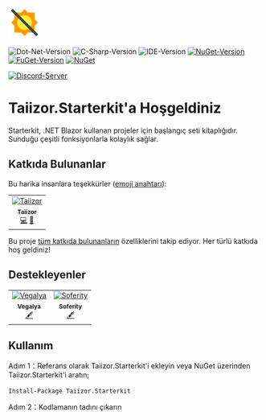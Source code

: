 ![Logo](.images/Logo.png)

![Dot-Net-Version](https://img.shields.io/badge/.NET-%3E%3D5.0-blue)
![C-Sharp-Version](https://img.shields.io/badge/C%23-Preview-blue.svg)
![IDE-Version](https://img.shields.io/badge/IDE-VS2022-blue.svg)
[![NuGet-Version](https://img.shields.io/nuget/v/Taiizor.Starterkit.svg)](https://www.nuget.org/packages/Taiizor.Starterkit)
[![FuGet-Version](https://www.fuget.org/packages/Taiizor.Starterkit/badge.svg)](https://www.fuget.org/packages/Taiizor.Starterkit)
[![NuGet](https://img.shields.io/nuget/dt/Taiizor.Starterkit)](https://www.nuget.org/api/v2/package/Taiizor.Starterkit)

[![Discord-Server](https://img.shields.io/discord/932386235538878534?label=Discord)](https://discord.gg/nxG977byXb)

# Taiizor.Starterkit'a Hoşgeldiniz
Starterkit, .NET Blazor kullanan projeler için başlangıç seti kitaplığıdır. Sunduğu çeşitli fonksiyonlarla kolaylık sağlar.

## Katkıda Bulunanlar

Bu harika insanlara teşekkürler ([emoji anahtarı](https://allcontributors.org/docs/en/emoji-key)):

<table>
  <tr>
    <td align="center">
		<a href="https://github.com/Taiizor">
			<img src="https://avatars3.githubusercontent.com/u/41683699?s=460&v=4" width="80px;" alt="Taiizor"/>
			<br/>
			<sub>
				<b>Taiizor</b>
			</sub>
		</a>
		<br/>
		<a href="https://github.com/Taiizor/Taiizor.Starterkit/commits?author=Taiizor" title="Kodlama">💻</a>
		<a href="https://www.taiizor.com" title="Fikirler & Planlama, Geri Bildirim">🤔</a>
	</td>
  </tr>
</table>

Bu proje [tüm katkıda bulunanların](https://github.com/all-contributors/all-contributors) özelliklerini takip ediyor. Her türlü katkıda hoş geldiniz!

## Destekleyenler

<table>
  <tr>
    <td align="center">
		<a href="https://github.com/Vegalya">
			<img src="https://avatars3.githubusercontent.com/u/98421771?s=200&v=4" width="80px;" alt="Vegalya"/>
			<br/>
			<sub>
				<b>Vegalya</b>
			</sub>
		</a>
		<br/>
		<a href="https://github.com/Vegalya" target="_blank" title="İçerik">🖋</a>
	</td>
    <td align="center">
		<a href="https://github.com/Soferity">
			<img src="https://avatars3.githubusercontent.com/u/63516515?s=200&v=4" width="80px;" alt="Soferity"/>
			<br/>
			<sub>
				<b>Soferity</b>
			</sub>
		</a>
		<br/>
		<a href="https://github.com/Soferity" target="_blank" title="İçerik">🖋</a>
	</td>
  </tr>
</table>

## Kullanım

Adım 1：Referans olarak Taiizor.Starterkit'i ekleyin veya NuGet üzerinden Taiizor.Starterkit'i aratın;

```Install-Package Taiizor.Starterkit```

Adım 2：Kodlamanın tadını çıkarın